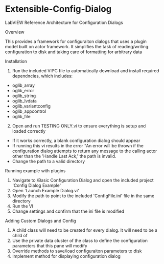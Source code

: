 # Extensible-Config-Dialog
LabVIEW Reference Architecture for Configuration Dialogs

Overview

This provides a framework for configuraiton dialogs that uses a plugin model built on actor framework. It simplifies the task of reading/writing configuration to disk and taking care of formatting for arbitrary data

Installation

1) Run the included VIPC file to automatically download and install required dependncies, which includes:
- oglib_array
- oglib_error
- oglib_string
- oglib_lvdata
- oglib_variantconfig
- oglib_appcontrol
- oglib_file

2) Open and run TESTING ONLY.vi to ensure everything is setup and loaded correctly
- If it works correctly, a blank configuration dialog should appear
- If running this vi results in the error "An error will be thrown if the configuration dialog attempts to return any message to the calling actor other than the 'Handle Last Ack,' the path is invalid.
- Change the path to a valid directory

Running example with plugins

1) Navigate to /Basic Configuration Dialog and open the included project 'Config Dialog Example'
2) Open 'Launch Example Dialog.vi'
2) Modify the path to point to the included 'ConfigFile.ini' file in the same directory
3) Run the VI
4) Change settings and confirm that the ini file is modified

Adding Custom Dialogs and Config

1) A child class will need to be created for every dialog. It will need to be a child of 
2) Use the private data cluster of the class to define the configuration parameters that this pane will modify
2) Override methods to save/load configuraiton parameters to disk
3) Implement method for displaying configuration dialog 

